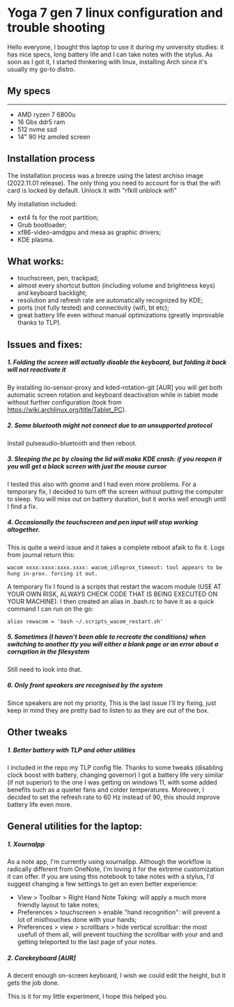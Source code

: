 # Yoga 7 gen 7 linux configuration and trouble shooting

Hello everyone, I bought this laptop to use it during my university studies: it has nice specs, long battery life and I can take notes with the stylus. As soon as I got it, I started thinkering with linux, installing Arch since it's usually my go-to distro.

## My specs

---------------------------------

- AMD ryzen 7 6800u
- 16 Gbs ddr5 ram
- 512 nvme ssd
- 14" 90 Hz amoled screen

## Installation process
The installation process was a breeze using the latest archiso image (2022.11.01 release). The only thing you need to account for is that the wifi card is locked by default. Unlock it with "rfkill unblock wifi"

My installation included:
- ext4 fs for the root partition;
- Grub bootloader;
- xf86-video-amdgpu and mesa as graphic drivers;
- KDE plasma.

## What works:
- touchscreen, pen, trackpad;
- almost every shortcut button (including volume and brightness keys) and keyboard backlight;
- resolution and refresh rate are automatically recognized by KDE;
- ports (not fully tested) and connectivity (wifi, bt etc);
- great battery life even without manual optimizations (greatly improvable thanks to TLP).

## Issues and fixes:
##### 1. Folding the screen will actually disable the keyboard, but folding it back will not reactivate it
By installing iio-sensor-proxy and kded-rotation-git [AUR] you will get both automatic screen rotation and keyboard deactivation while in tablet mode without further configuration (took from https://wiki.archlinux.org/title/Tablet_PC).

##### 2. Some bluetooth might not connect due to an unsupported protocol
Install pulseaudio-bluetooth and then reboot.

##### 3. Sleeping the pc by closing the lid will make KDE crash: if you reopen it you will get a black screen with just the mouse cursor
I tested this also with gnome and I had even more problems. For a temporary fix, I decided to turn off the screen without putting the computer to sleep. You will miss out on battery duration, but it works well enough until I find a fix.

##### 4. Occasionally the touchscreen and pen input will stop working altogether.
This is quite a weird issue and it takes a complete reboot afaik to fix it. Logs from journal return this:

```
wacom xxxx:xxxx:xxxx.xxxx: wacom_idleprox_timeout: tool appears to be hung in-prox. forcing it out.
```

A temporary fix I found is a scripts that restart the wacom module (USE AT YOUR OWN RISK, ALWAYS CHECK CODE THAT IS BEING EXECUTED ON YOUR MACHINE). I then created an alias in .bash.rc to have it as a quick command I can run on the go:

```
alias rewacom = 'bash ~/.scripts_wacom_restart.sh'
```

##### 5. Sometimes (I haven't been able to recreate the conditions) when switching to another tty you will either a blank page or an error about a corruption in the filesystem
Still need to look into that.

##### 6. Only front speakers are recognised by the system
Since speakers are not my priority, This is the last issue I'll try fixing, just keep in mind they are pretty bad to listen to as they are out of the box.

## Other tweaks
##### 1. Better battery with TLP and other utilities
I included in the repo my TLP config file. Thanks to some tweaks (disabling clock boost with battery, changing governor) I got a battery life very similar (if not superior) to the one I was getting on windows 11, with some added benefits such as a quieter fans and colder temperatures. Moreover, I decided to set the refresh rate to 60 Hz instead of 90, this should improve battery life even more.

## General utilities for the laptop:
##### 1. Xournalpp
As a note app, I'm currently using xournallpp. Although the workflow is radically different from OneNote, I'm loving it for the extreme customization it can offer. If you are using this notebook to take notes with a stylus, I'd suggest changing a few settings to get an even better experience:
- View > Toolbar > Right Hand Note Taking: will apply a much more friendly layout to take notes;
- Preferences > touchscreen > enable "hand recognition": will prevent a lot of misthouches done with your hands;
- Preferences > view > scrollbars > hide vertical scrollbar: the most usefull of them all, will prevent touching the scrollbar with your and and getting teleported to the last page of your notes.

##### 2. Corekeyboard [AUR]
A decent enough on-screen keyboard, I wish we could edit the height, but it gets the job done.

This is it for my little experiment, I hope this helped you.
